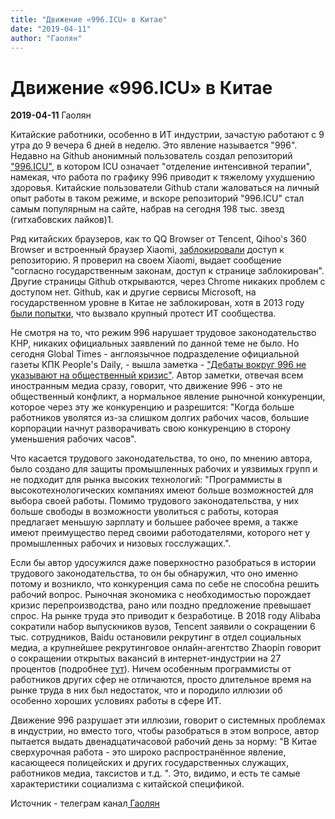 ```yaml
---
title: "Движение «996.ICU» в Китае"
date: "2019-04-11"
author: "Гаолян"
---
```


# Движение «996.ICU» в Китае

**2019-04-11** Гаолян

Китайские работники, особенно в ИТ индустрии, зачастую работают с 9 утра до 9 вечера 6 дней в неделю. Это явление называется "996". Недавно на Github анонимный пользователь создал репозиторий ["996.ICU"](https://github.com/996icu/996.ICU), в котором ICU означает "отделение интенсивной терапии", намекая, что работа по графику 996 приводит к тяжелому ухудшению здоровья. Китайские пользователи Github стали жаловаться на личный опыт работы в таком режиме, и вскоре репозиторий "996.ICU" стал самым популярным на сайте, набрав на сегодня 198 тыс. звезд (гитхабовских лайков)1.

Ряд китайских браузеров, как то QQ Browser от Tencent, Qihoo's 360 Browser и встроенный браузер Xiaomi, [заблокировали](https://chinadigitaltimes.net/2019/04/tech-employees-work-schedule-protest-censored/) доступ к репозиторию. Я проверил на своем Xiaomi, выдает сообщение "согласно государственным законам, доступ к странице заблокирован". Другие страницы Github открываются, через Chrome никаких проблем с доступом нет. Github, как и другие сервисы Microsoft, на государственном уровне в Китае не заблокирован, хотя в 2013 году [были попытки](https://www.scmp.com/news/china/article/1134717/programmers-angry-over-blocking-github-code-sharing-site?_ga=2.221354136.1217413159.1554803150-1055934566.1554803150), что вызвало крупный протест ИТ сообщества.

Не смотря на то, что режим 996 нарушает трудовое законодательство КНР, никаких официальных заявлений по данной теме не было. Но сегодня Global Times - англоязычное подразделение официальной газеты КПК People's Daily, - вышла заметка - ["Дебаты вокруг 996 не указывают на общественный кризис"](http://www.globaltimes.cn/content/1145062.shtml). Автор заметки, отвечая всем иностранным медиа сразу, говорит, что движение 996 - это не общественный конфликт, а нормальное явление рыночной конкуренции, которое через эту же конкуренцию и разрешится: "Когда больше работников уволятся из-за слишком долгих рабочих часов, большие корпорации начнут разворачивать свою конкуренцию в сторону уменьшения рабочих часов".

Что касается трудового законодательства, то оно, по мнению автора, было создано для защиты промышленных рабочих и уязвимых групп и не подходит для рынка высоких технологий: "Программисты в высокотехнологических компаниях имеют больше возможностей для выбора своей работы. Помимо трудового законодательства, у них больше свободы в возможности уволиться с работы, которая предлагает меньшую зарплату и большее рабочее время, а также имеют преимущество перед своими работодателями, которого нет у промышленных рабочих и низовых госслужащих.".

Если бы автор удосужился даже поверхностно разобраться в истории трудового законодательства, то он бы обнаружил, что оно именно потому и возникло, что конкуренция сама по себе не способна решить рабочий вопрос. Рыночная экономика с необходимостью порождает кризис перепроизводства, рано или поздно предложение превышает спрос. На рынке труда это приводит к безработице. В 2018 году Alibaba сократили набор выпускников вузов, Tencent заявили о сокращении 6 тыс. сотрудников, Baidu остановили рекрутинг в отдел социальных медиа, а крупнейшее рекрутинговое онлайн-агентство Zhaopin говорит о сокращении открытых вакансий в интернет-индустрии на 27 процентов (подробнее [тут](https://www.prospectmagazine.co.uk/WP_SITEURL/blogs/george-magnus/a-crisis-brewing-in-the-chinese-labour-market)). Ничем особенным программисты от работников других сфер не отличаются, просто длительное время на рынке труда в них был недостаток, что и породило иллюзии об особенно хороших условиях работы в сфере ИТ.

Движение 996 разрушает эти иллюзии, говорит о системных проблемах в индустрии, но вместо того, чтобы разобраться в этом вопросе, автор пытается выдать двенадцатичасовой рабочий день за норму: "В Китае сверхурочная работа - это широко распространённое явление, касающееся полицейских и других государственных служащих, работников медиа, таксистов и т.д. ". Это, видимо, и есть те самые характеристики социализма с китайской спецификой.

Источник - телеграм канал[ Гаолян](https://t.me/laowhy/260)